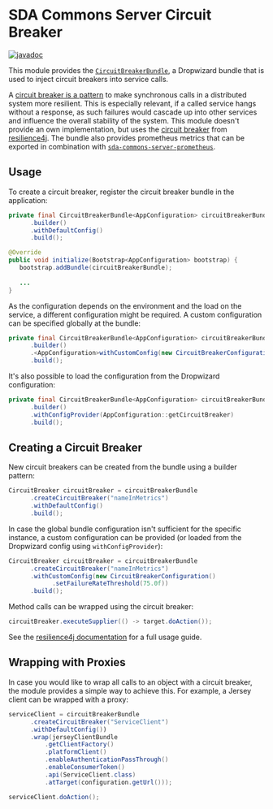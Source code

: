 # SDA Commons Server Circuit Breaker

[![javadoc](https://javadoc.io/badge2/org.sdase.commons/sda-commons-server-circuitbreaker/javadoc.svg)](https://javadoc.io/doc/org.sdase.commons/sda-commons-server-circuitbreaker)

This module provides the [`CircuitBreakerBundle`](src/main/java/org/sdase/commons/server/circuitbreaker/CircuitBreakerBundle.java), 
a Dropwizard bundle that is used to inject circuit breakers into service calls.

A [circuit breaker is a pattern](https://martinfowler.com/bliki/CircuitBreaker.html) to make synchronous calls in a distributed system more resilient.
This is especially relevant, if a called service hangs without a response, as such failures would 
cascade up into other services and influence the overall stability of the system.
This module doesn't provide an own implementation, but uses the [circuit breaker](https://resilience4j.readme.io/docs/circuitbreaker)
from [resilience4j](https://github.com/resilience4j/resilience4j).
The bundle also provides prometheus metrics that can be exported in combination with [`sda-commons-server-prometheus`](../sda-commons-server-prometheus/README.md).

## Usage

To create a circuit breaker, register the circuit breaker bundle in the application:

```java
private final CircuitBreakerBundle<AppConfiguration> circuitBreakerBundle = CircuitBreakerBundle
      .builder()
      .withDefaultConfig()
      .build();

@Override
public void initialize(Bootstrap<AppConfiguration> bootstrap) {
   bootstrap.addBundle(circuitBreakerBundle);
   
   ...
}
```

As the configuration depends on the environment and the load on the service, a different configuration 
might be required. A custom configuration can be specified globally at the bundle:

```java
private final CircuitBreakerBundle<AppConfiguration> circuitBreakerBundle = CircuitBreakerBundle
      .builder()
      .<AppConfiguration>withCustomConfig(new CircuitBreakerConfiguration().setFailureRateThreshold(50.0f))
      .build();
```

It's also possible to load the configuration from the Dropwizard configuration:

```java
private final CircuitBreakerBundle<AppConfiguration> circuitBreakerBundle = CircuitBreakerBundle
      .builder()
      .withConfigProvider(AppConfiguration::getCircuitBreaker)
      .build();
```

## Creating a Circuit Breaker

New circuit breakers can be created from the bundle using a builder pattern:

```java
CircuitBreaker circuitBreaker = circuitBreakerBundle
      .createCircuitBreaker("nameInMetrics")
      .withDefaultConfig()
      .build();
```

In case the global bundle configuration isn't sufficient for the specific instance, a custom 
configuration can be provided (or loaded from the Dropwizard config using `withConfigProvider`):

```java
CircuitBreaker circuitBreaker = circuitBreakerBundle
      .createCircuitBreaker("nameInMetrics")
      .withCustomConfig(new CircuitBreakerConfiguration()
            .setFailureRateThreshold(75.0f))
      .build();
```

Method calls can be wrapped using the circuit breaker:

```java
circuitBreaker.executeSupplier(() -> target.doAction());
```

See the [resilience4j documentation](https://resilience4j.github.io/resilience4j/#_circuitbreaker) 
for a full usage guide.

## Wrapping with Proxies

In case you would like to wrap all calls to an object with a circuit breaker, the module provides a 
simple way to achieve this. For example, a Jersey client can be wrapped with a proxy:

```java
serviceClient = circuitBreakerBundle
      .createCircuitBreaker("ServiceClient")
      .withDefaultConfig())
      .wrap(jerseyClientBundle
          .getClientFactory()
          .platformClient()
          .enableAuthenticationPassThrough()
          .enableConsumerToken()
          .api(ServiceClient.class)
          .atTarget(configuration.getUrl()));

serviceClient.doAction();
```
